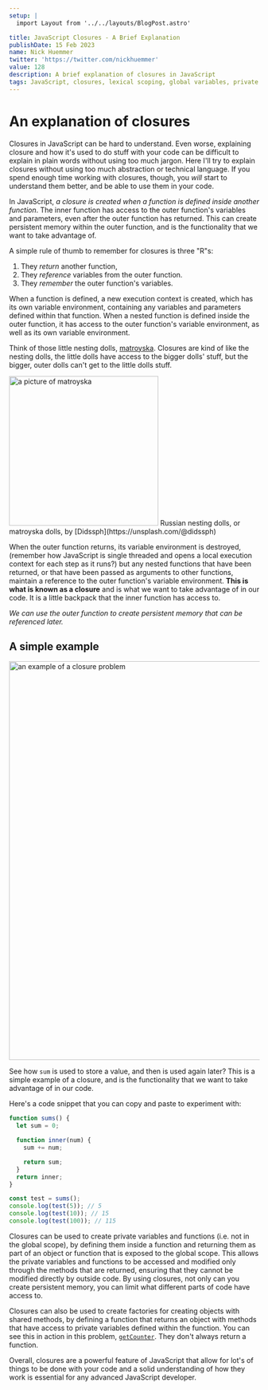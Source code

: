```yaml
---
setup: |
  import Layout from '../../layouts/BlogPost.astro'

title: JavaScript Closures - A Brief Explanation
publishDate: 15 Feb 2023
name: Nick Huemmer
twitter: 'https://twitter.com/nickhuemmer'
value: 128
description: A brief explanation of closures in JavaScript
tags: JavaScript, closures, lexical scoping, global variables, private variables, codesmith
---
```


# An explanation of closures

Closures in JavaScript can be hard to understand. Even worse, explaining closure and how it's used to do stuff with your code can be difficult to explain in plain words without using too much jargon. Here I'll try to explain closures without using too much abstraction or technical language. If you spend enough time working with closures, though, you _will_ start to understand them better, and be able to use them in your code.

In JavaScript, _a closure is created when a function is defined inside another function_. The inner function has access to the outer function's variables and parameters, even after the outer function has returned. This can create persistent memory within the outer function, and is the functionality that we want to take advantage of.

A simple rule of thumb to remember for closures is three "R"s:

1. They _return_ another function,
2. They _reference_ variables from the outer function.
3. They _remember_ the outer function's variables.

When a function is defined, a new execution context is created, which has its own variable environment, containing any variables and parameters defined within that function. When a nested function is defined inside the outer function, it has access to the outer function's variable environment, as well as its own variable environment.

Think of those little nesting dolls, [matroyska](https://en.wikipedia.org/wiki/Matryoshka_doll). Closures are kind of like the nesting dolls, the little dolls have access to the bigger dolls' stuff, but the bigger, outer dolls can't get to the little dolls stuff.

<img src="/img/didssph-PB80D_B4g7c-unsplash.jpg" alt="a picture of matroyska" width="300"/>
Russian nesting dolls, or matroyska dolls, by [Didssph](https://unsplash.com/@didssph)

When the outer function returns, its variable environment is destroyed, (remember how JavaScript is single threaded and opens a local execution context for each step as it runs?) but any nested functions that have been returned, or that have been passed as arguments to other functions, maintain a reference to the outer function's variable environment. **This is what is known as a closure** and is what we want to take advantage of in our code. It is a little backpack that the inner function has access to.

_We can use the outer function to create persistent memory that can be referenced later._

## A simple example

<img src="/img/sums_closure_example1.png" alt="an example of a closure problem" width="800"/>

See how `sum` is used to store a value, and then is used again later? This is a simple example of a closure, and is the functionality that we want to take advantage of in our code.

Here's a code snippet that you can copy and paste to experiment with:

```javascript
function sums() {
  let sum = 0;

  function inner(num) {
    sum += num;

    return sum;
  }
  return inner;
}

const test = sums();
console.log(test(5)); // 5
console.log(test(10)); // 15
console.log(test(100)); // 115
```

Closures can be used to create private variables and functions (i.e. not in the global scope), by defining them inside a function and returning them as part of an object or function that is exposed to the global scope. This allows the private variables and functions to be accessed and modified only through the methods that are returned, ensuring that they cannot be modified directly by outside code. By using closures, not only can you create persistent memory, you can limit what different parts of code have access to.

Closures can also be used to create factories for creating objects with shared methods, by defining a function that returns an object with methods that have access to private variables defined within the function. You can see this in action in this problem, [`getCounter`](https://nickhuemmer.com/posts/closures_getcounter/). They don't always return a function.

Overall, closures are a powerful feature of JavaScript that allow for lot's of things to be done with your code and a solid understanding of how they work is essential for any advanced JavaScript developer.
